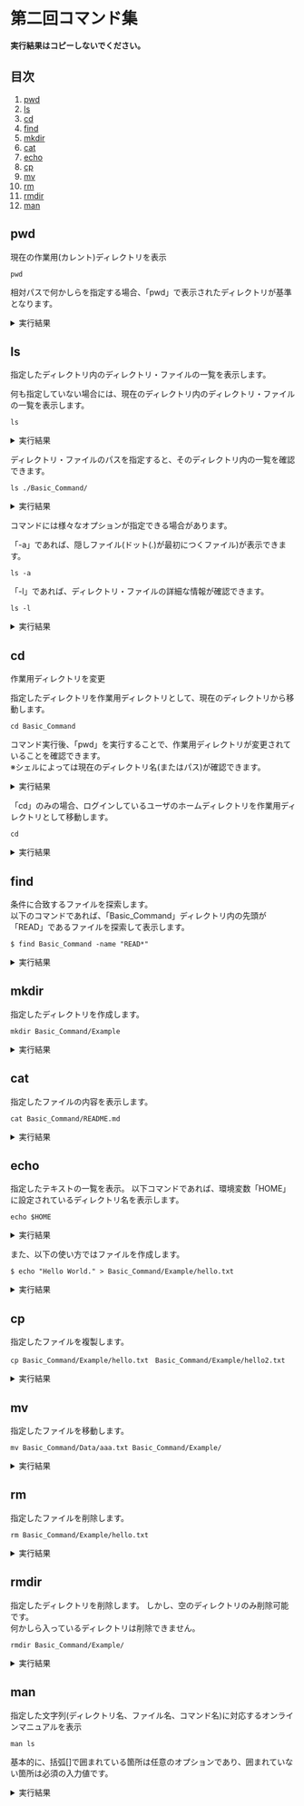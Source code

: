 # 第二回コマンド集

**実行結果はコピーしないでください。**

## 目次
1. [pwd](#pos1)
2. [ls](#pos2)
3. [cd](#pos3)
4. [find](#pos4)
5. [mkdir](#pos5)
6. [cat](#pos6)
7. [echo](#pos7)
8. [cp](#pos8)
9. [mv](#pos9)
10. [rm](#pos10)
11. [rmdir](#pos11)
12. [man](#pos12)

<a id="pos1"></a>

## pwd

現在の作業用(カレント)ディレクトリを表示

```
pwd
```
相対パスで何かしらを指定する場合、「pwd」で表示されたディレクトリが基準となります。

<details><summary>実行結果</summary>

```
$ pwd
/home/mak
```

</details>

<a id="pos2"></a>

## ls

指定したディレクトリ内のディレクトリ・ファイルの一覧を表示します。

何も指定していない場合には、現在のディレクトリ内のディレクトリ・ファイルの一覧を表示します。


```
ls
```

<details><summary>実行結果</summary>

```
$ ls
Basic_Command 
```

</details>

ディレクトリ・ファイルのパスを指定すると、そのディレクトリ内の一覧を確認できます。

```
ls ./Basic_Command/
```

<details><summary>実行結果</summary>

```
$ ls ./Basic_Command/
README.md  README.md:Zone.Identifier
```

</details>


コマンドには様々なオプションが指定できる場合があります。

「-a」であれば、隠しファイル(ドット(.)が最初につくファイル)が表示できます。

```
ls -a
```

「-l」であれば、ディレクトリ・ファイルの詳細な情報が確認できます。

```
ls -l
```

<details><summary>実行結果</summary>

```
$ ls -a
.              .dotnet      .sudo_as_admin_successful
..             .gitconfig   .viminfo
.bash_history  .gnupg       .vscode-remote-containers
.bash_logout   .landscape   .vscode-server
.bashrc        .lesshst     .wget-hsts
.cache         .motd_shown  Basic_Command
.docker        .profile     work
```

```
$ ls -l
drwxr-xr-x 2 mak mak 4096 Feb 22 16:40 Basic_Command
drwxr-xr-x 3 mak mak 4096 Jan 10 20:39 work
```

```
ls -la
total 80
drwxr-x--- 11 mak  mak  4096 Feb 22 17:55 .
drwxr-xr-x  3 root root 4096 Jan  8 20:54 ..
-rw-------  1 mak  mak  5755 Feb 22 16:52 .bash_history
-rw-r--r--  1 mak  mak   220 Jan  8 20:54 .bash_logout
-rw-r--r--  1 mak  mak  3771 Jan  8 20:54 .bashrc
drwx------  3 mak  mak  4096 Jan  9 20:07 .cache
drwx------  3 mak  mak  4096 Jan 10 20:28 .docker
drwxr-xr-x  3 mak  mak  4096 Jan  9 21:00 .dotnet
-rw-r--r--  1 mak  mak    56 Jan  8 20:58 .gitconfig
drwx------  3 mak  mak  4096 Jan 10 22:26 .gnupg
drwxr-xr-x  2 mak  mak  4096 Jan  9 19:57 .landscape
-rw-------  1 mak  mak    36 Feb 22 17:55 .lesshst
-rw-r--r--  1 mak  mak     0 Feb 22 15:58 .motd_shown
-rw-r--r--  1 mak  mak   807 Jan  8 20:54 .profile
-rw-r--r--  1 mak  mak     0 Jan  8 20:56 .sudo_as_admin_successful
-rw-------  1 mak  mak  1187 Jan 10 21:05 .viminfo
drwxr-xr-x  3 mak  mak  4096 Jan  9 20:07 .vscode-remote-containers
drwxr-xr-x  5 mak  mak  4096 Jan  9 20:07 .vscode-server
-rw-r--r--  1 mak  mak   164 Jan  8 21:11 .wget-hsts
drwxr-xr-x  2 mak  mak  4096 Feb 22 16:40 Basic_C
```

</details>

<a id="pos3"></a>

## cd

作業用ディレクトリを変更

指定したディレクトリを作業用ディレクトリとして、現在のディレクトリから移動します。


```
cd Basic_Command
```

コマンド実行後、「pwd」を実行することで、作業用ディレクトリが変更されていることを確認できます。  
※シェルによっては現在のディレクトリ名(またはパス)が確認できます。

<details><summary>実行結果</summary>

```
~$ cd Basic_Command/
~/Basic_Command$
※一度スペースを入力
~/Basic_Command$ pwd
/home/mak/Basic_Command
```

</details>

「cd」のみの場合、ログインしているユーザのホームディレクトリを作業用ディレクトリとして移動します。

```
cd
```

<details><summary>実行結果</summary>

```
~/Basic_Command$ cd
~$
```

</details>


<a id="pos4"></a>

## find

条件に合致するファイルを探索します。  
以下のコマンドであれば、「Basic_Command」ディレクトリ内の先頭が「READ」であるファイルを探索して表示します。

```
$ find Basic_Command -name "READ*"
```

<details><summary>実行結果</summary>

```
$ find Basic_Command -name "READ*"
Basic_Command/README.md:Zone.Identifier
Basic_Command/README.
$ 
```

</details>

<a id="pos5"></a>

## mkdir

指定したディレクトリを作成します。

```
mkdir Basic_Command/Example
```

<details><summary>実行結果</summary>

```
$ mkdir Basic_Command/Example
$ ls Basic_Command/
Example  README.md
$
```

</details>

<a id="pos6"></a>

## cat

指定したファイルの内容を表示します。

```
cat Basic_Command/README.md
```

<details><summary>実行結果</summary>

```
$ cat Basic_Command/README.md
# Basic_Command
Linux基礎コマンド勉強会

---

```

</details>

<a id="pos7"></a>

## echo

指定したテキストの一覧を表示。
以下コマンドであれば、環境変数「HOME」に設定されているディレクトリ名を表示します。

```
echo $HOME
```

<details><summary>実行結果</summary>

```
$ echo $HOME
/home/mak
```

</details>

また、以下の使い方ではファイルを作成します。

```
$ echo "Hello World." > Basic_Command/Example/hello.txt
```

<details><summary>実行結果</summary>

```
$ cat Basic_Command/Example/hello.txt
Hello World.
```

</details>

<a id="pos8"></a>

## cp

指定したファイルを複製します。

```
cp Basic_Command/Example/hello.txt　Basic_Command/Example/hello2.txt
```

<details><summary>実行結果</summary>

```
$ ls Basic_Command/Example/
hello.txt
$ cp Basic_Command/Example/hello.txt Basic_Command/Example/hello2.txt
$ ls Basic_Command/Example/
hello.txt  hello2.txt
$
```

ディレクトリのコピーは、オプションなしだと、できません。  
「-r」オプションを指定することでディレクトリ内のファイル全てをコピーできます。

</details>


<a id="pos9"></a>

## mv

指定したファイルを移動します。

```
mv Basic_Command/Data/aaa.txt Basic_Command/Example/
```

<details><summary>実行結果</summary>

```
$ ls Basic_Command/Data/
Program  User  aaa.txt
$ mv Basic_Command/Data/aaa.txt Basic_Command/Example/
$ ls Basic_Command/Data/
Program  User
$ ls Basic_Command/Example/
aaa.txt  hello.txt  hello2.txt
$
```

</details>

<a id="pos10"></a>

## rm

指定したファイルを削除します。

```
rm Basic_Command/Example/hello.txt
```

<details><summary>実行結果</summary>

```
$ rm Basic_Command/Example/hello.txt
$ ls Basic_Command/Example/
$
```

</details>

<a id="pos11"></a>

## rmdir

指定したディレクトリを削除します。
しかし、空のディレクトリのみ削除可能です。  
何かしら入っているディレクトリは削除できません。

```
rmdir Basic_Command/Example/
```

<details><summary>実行結果</summary>

```
$ rmdir Basic_Command/Example/
$ rmdir Basic_Command/Data/
rmdir: failed to remove 'Basic_Command/Data/': Directory not empty
```

</details>

<a id="pos12"></a>

## man

指定した文字列(ディレクトリ名、ファイル名、コマンド名)に対応するオンラインマニュアルを表示

```
man ls
```

基本的に、括弧[]で囲まれている箇所は任意のオプションであり、囲まれていない箇所は必須の入力値です。

<details><summary>実行結果</summary>

```
$ man ls

---

LS(1)                       User Commands                      LS(1)

NAME
       ls - list directory contents

SYNOPSIS
       ls [OPTION]... [FILE]...

DESCRIPTION

```

</details>